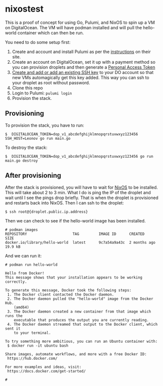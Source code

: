 # nixostest
This is a proof of concept for using Go, Pulumi, and NixOS to spin up a VM on DigitalOcean. The VM will have podman installed and will pull the hello-world container which can then be run.

You need to do some setup first:
1. Create and account and install Pulumi as per the [instructions](https://www.pulumi.com/docs/install/) on their site.
2. Create an account on DigitalOcean, set it up with a payment method so you can provision droplets and then generate a [Personal Access Token](https://cloud.digitalocean.com/account/api/tokens)
3. [Create and add or add an existing SSH key](https://cloud.digitalocean.com/account/security) to your DO account so that new VMs automagically get this key added. This way you can ssh to your droplet as root without password.
4. Clone this repo
5. Login to Pulumi: `pulumi login`
6. Provision the stack.

## Provisioning
To provision the stack, you have to run:

```
$  DIGITALOCEAN_TOKEN=dop_v1_abcdefghijklmnopqrstuvwxyz123456 SSH_HOST=Leonov go run main.go
```

To destroy the stack:
```
$  DIGITALOCEAN_TOKEN=dop_v1_abcdefghijklmnopqrstuvwxyz123456 go run main.go destroy
```

## After provisioning
After the stack is provisioned, you will have to wait for [NixOS](https://nixos.org/) to be installed. This will take about 2 to 3 min. What I do is ping the IP of the droplet and wait until I see the pings drop briefly. That is when the droplet is provisioned and restarts back into NixOS. Then I can ssh to the droplet:

```
$ ssh root@{droplet.public.ip.address}
```

Then we can check to see if the hello-world image has been installed.
```
# podman images
REPOSITORY                     TAG         IMAGE ID      CREATED       SIZE
docker.io/library/hello-world  latest      9c7a54a9a43c  2 months ago  19.9 kB
```

And we can run it:
```
# podman run hello-world

Hello from Docker!
This message shows that your installation appears to be working correctly.

To generate this message, Docker took the following steps:
 1. The Docker client contacted the Docker daemon.
 2. The Docker daemon pulled the "hello-world" image from the Docker Hub.
    (amd64)
 3. The Docker daemon created a new container from that image which runs the
    executable that produces the output you are currently reading.
 4. The Docker daemon streamed that output to the Docker client, which sent it
    to your terminal.

To try something more ambitious, you can run an Ubuntu container with:
 $ docker run -it ubuntu bash

Share images, automate workflows, and more with a free Docker ID:
 https://hub.docker.com/

For more examples and ideas, visit:
 https://docs.docker.com/get-started/

#
```

